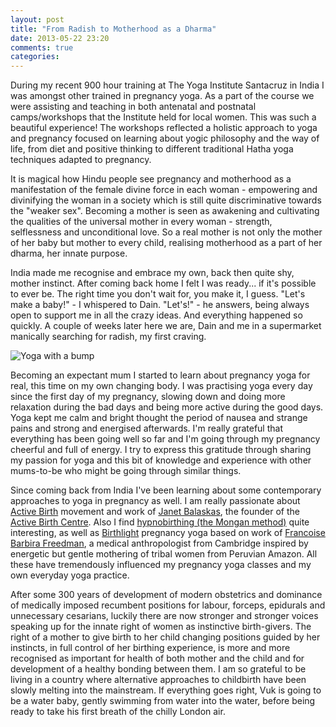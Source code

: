 ```yaml
---
layout: post
title: "From Radish to Motherhood as a Dharma"
date: 2013-05-22 23:20
comments: true
categories: 
---
```


During my recent 900 hour training at The Yoga Institute Santacruz in India I was amongst other trained in pregnancy yoga. As a part of the course we were assisting and teaching in both antenatal and postnatal camps/workshops that the Institute held for local women. This was such a beautiful experience! The workshops reflected a holistic approach to yoga and pregnancy focused on learning about yogic philosophy and the way of life, from diet and positive thinking to different traditional Hatha yoga techniques adapted to pregnancy. 
 
It is magical how Hindu people see pregnancy and motherhood as a manifestation of the female divine force in each woman - empowering and divinifying the woman in a society which is still quite discriminative towards the "weaker sex". Becoming a mother is seen as awakening and cultivating the qualities of the universal mother in every woman - strength, selflessness and unconditional love. So a real mother is not only the mother of her baby but mother to every child, realising motherhood as a part of her dharma, her innate purpose.

India made me recognise and embrace my own, back then quite shy, mother instinct. After coming back home I felt I was ready... if it's possible to ever be. The right time you don't wait for, you make it, I guess. "Let's make a baby!" - I whispered to Dain. "Let's!" - he answers, being always open to support me in all the crazy ideas. And everything happened so quickly. A couple of weeks later here we are, Dain and me in a supermarket manically searching for radish, my first craving.

![Yoga with a bump](https://dl.dropboxusercontent.com/u/3886907/miau/yoga-bump.jpg)

Becoming an expectant mum I started to learn about pregnancy yoga for real, this time on my own changing body. I was practising yoga every day since the first day of my pregnancy, slowing down and doing more relaxation during the bad days and being more active during the good days. Yoga kept me calm and bright thought the period of nausea and strange pains and strong and energised afterwards. I'm really grateful that everything has been going well so far and I'm going through my pregnancy cheerful and full of energy. I try to express this gratitude through sharing my passion for yoga and this bit of knowledge and experience with other mums-to-be who might be going through similar things.

Since coming back from India I've been learning about some contemporary approaches to yoga in pregnancy as well. I am really passionate about [Active Birth](http://www.bellybelly.com.au/birth/active-birth) movement and work of [Janet Balaskas](http://www.bbc.co.uk/news/health-17589544), the founder of the [Active Birth Centre](http://www.activebirthcentre.com/). Also I find [hypnobirthing (the Mongan method)](http://www.hypnobirthing.co.uk/) quite interesting, as well as [Birthlight](http://www.birthlight.com/) pregnancy yoga based on work of [Francoise Barbira Freedman](http://www.ice.cam.ac.uk/components/tutors/?view=tutor&id=2071&cid=4223), a medical anthropologist from Cambridge inspired by energetic but gentle mothering of tribal women from Peruvian Amazon. All these have tremendously influenced my pregnancy yoga classes and my own everyday yoga practice.

After some 300 years of development of modern obstetrics and dominance of medically imposed recumbent positions for labour, forceps, epidurals and unnecessary cesarians, luckily there are now stronger and stronger voices speaking up for the innate right of women as instinctive birth-givers. The right of a mother to give birth to her child changing positions guided by her instincts, in full control of her birthing experience, is more and more recognised as important for health of both mother and the child and for development of a healthy bonding between them. I am so grateful to be living in a country where alternative approaches to childbirth have been slowly melting into the mainstream. If everything goes right, Vuk is going to be a water baby, gently swimming from water into the water, before being ready to take his first breath of the chilly London air.